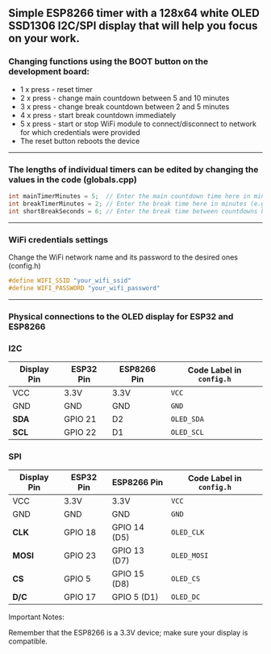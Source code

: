 ##  Simple ESP8266 timer with a 128x64 white OLED SSD1306 I2C/SPI display that will help you focus on your work.

### Changing functions using the BOOT button on the development board:

- 1 x press - reset timer
- 2 x press - change main countdown between 5 and 10 minutes
- 3 x press - change break countdown between 2 and 5 minutes
- 4 x press - start break countdown immediately
- 5 x press - start or stop WiFi module to connect/disconnect to network for which credentials were provided
- The reset button reboots the device

------------

### The lengths of individual timers can be edited by changing the values in the code (globals.cpp)

```C++
int mainTimerMinutes = 5;  // Enter the main countdown time here in minutes (e.g. 5)  
int breakTimerMinutes = 2; // Enter the break time here in minutes (e.g. 2)  
int shortBreakSeconds = 6; // Enter the break time between countdowns here in seconds (e.g.6)
```

------------

### WiFi credentials settings

Change the WiFi network name and its password to the desired ones (config.h)

```C++
#define WIFI_SSID "your_wifi_ssid"
#define WIFI_PASSWORD "your_wifi_password"
```
------------

### Physical connections to the OLED display for ESP32 and ESP8266

### **I2C**

| **Display Pin** | **ESP32 Pin** | **ESP8266 Pin** | **Code Label in `config.h`** |
|-----------------|---------------|-----------------|------------------------------|
| VCC             | 3.3V          | 3.3V            | `VCC`                        |
| GND             | GND           | GND             | `GND`                        |
| **SDA**         | GPIO 21       | D2              | `OLED_SDA`                   |
| **SCL**         | GPIO 22       | D1              | `OLED_SCL`                   |

### **SPI**

| **Display Pin** | **ESP32 Pin**  | **ESP8266 Pin**   | **Code Label in `config.h`** |
|-----------------|----------------|-------------------|------------------------------|
| VCC             | 3.3V           | 3.3V              | `VCC`                        |
| GND             | GND            | GND               | `GND`                        |
| **CLK**         | GPIO 18        | GPIO 14 (D5)      | `OLED_CLK`                   |
| **MOSI**        | GPIO 23        | GPIO 13 (D7)      | `OLED_MOSI`                  |
| **CS**          | GPIO 5         | GPIO 15 (D8)      | `OLED_CS`                    |
| **D/C**         | GPIO 17        | GPIO 5 (D1)       | `OLED_DC`                    |

Important Notes:

Remember that the ESP8266 is a 3.3V device; make sure your display is compatible.



